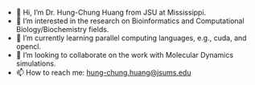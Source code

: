 - 👋 Hi, I’m Dr. Hung-Chung Huang from JSU at Mississippi.
- 👀 I’m interested in the research on Bioinformatics and Computational Biology/Biochemistry fields.
- 🌱 I’m currently learning parallel computing languages, e.g., cuda, and opencl.
- 💞️ I’m looking to collaborate on the work with Molecular Dynamics simulations.
- 📫 How to reach me: hung-chung.huang@jsums.edu

<!---
jh8github/jh8github is a ✨ special ✨ repository because its `README.md` (this file) appears on your GitHub profile.
You can click the Preview link to take a look at your changes.
--->
